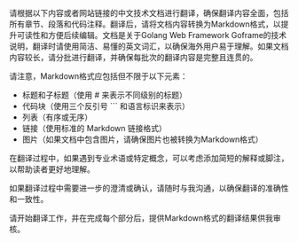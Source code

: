 请根据以下内容或者网站链接的中文技术文档进行翻译，确保翻译内容全面，包括所有章节、段落和代码注释。翻译后，请将文档内容转换为Markdown格式，以提升可读性和方便后续编辑。文档是关于Golang Web Framework Goframe的技术说明，翻译时请使用简洁、易懂的英文词汇，以确保海外用户易于理解。如果文档内容较长，请分批进行翻译，并确保每批次的翻译内容是完整且连贯的。

请注意，Markdown格式应包括但不限于以下元素：

- 标题和子标题（使用 # 来表示不同级别的标题）
- 代码块（使用三个反引号 ``` 和语言标识来表示）
- 列表（有序或无序）
- 链接（使用标准的 Markdown 链接格式）
- 图片（如果文档中包含图片，请确保图片也被转换为Markdown格式）

在翻译过程中，如果遇到专业术语或特定概念，可以考虑添加简短的解释或脚注，以帮助读者更好地理解。

如果翻译过程中需要进一步的澄清或确认，请随时与我沟通，以确保翻译的准确性和一致性。

请开始翻译工作，并在完成每个部分后，提供Markdown格式的翻译结果供我审核。
